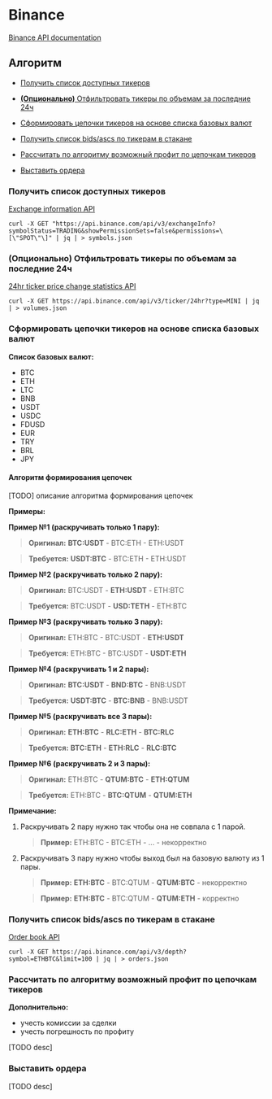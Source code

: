 # Binance

[Binance API documentation](https://developers.binance.com/docs/binance-spot-api-docs)

## Алгоритм

* [Получить список доступных тикеров](#получить-список-доступных-тикеров)

* [**(Опционально)** Отфильтровать тикеры по объемам за последние 24ч](#опционально-отфильтровать-тикеры-по-объемам-за-последние-24ч)

* [Сформировать цепочки тикеров на основе списка базовых валют](#сформировать-цепочки-тикеров-на-основе-списка-базовых-валют)

* [Получить список bids/ascs по тикерам в стакане](#получить-список-bidsascs-по-тикерам-в-стакане)

* [Рассчитать по алгоритму возможный профит по цепочкам тикеров](#рассчитать-по-алгоритму-возможный-профит-по-цепочкам-тикеров)

* [Выставить ордера](#выставить-ордера)

### Получить список доступных тикеров

[Exchange information API](https://developers.binance.com/docs/binance-spot-api-docs/rest-api/general-endpoints#exchange-information)

```shell
curl -X GET "https://api.binance.com/api/v3/exchangeInfo?symbolStatus=TRADING&showPermissionSets=false&permissions=\[\"SPOT\"\]" | jq | > symbols.json
```

### (Опционально) Отфильтровать тикеры по объемам за последние 24ч

[24hr ticker price change statistics API](https://developers.binance.com/docs/binance-spot-api-docs/rest-api/market-data-endpoints#24hr-ticker-price-change-statistics)

```shell
curl -X GET https://api.binance.com/api/v3/ticker/24hr?type=MINI | jq | > volumes.json
```

### Сформировать цепочки тикеров на основе списка базовых валют

**Список базовых валют:**

* BTC
* ETH
* LTC
* BNB
* USDT
* USDC
* FDUSD
* EUR
* TRY
* BRL
* JPY

#### Алгоритм формирования цепочек

[TODO] описание алгоритма формирования цепочек

**Примеры:**

**Пример №1 (раскручивать только 1 пару):**

> **Оригинал:** **BTC:USDT** - BTC:ETH - ETH:USDT

> **Требуется:** **USDT:BTC** - BTC:ETH - ETH:USDT

**Пример №2 (раскручивать только 2 пару):**

> **Оригинал:** BTC:USDT - **ETH:USDT** - ETH:BTC

> **Требуется:** BTC:USDT - **USD:TETH** - ETH:BTC

**Пример №3 (раскручивать только 3 пару):**

> **Оригинал:** ETH:BTC - BTC:USDT - **ETH:USDT**

> **Требуется:** ETH:BTC - BTC:USDT - **USDT:ETH**


**Пример №4 (раскручивать 1 и 2 пары):**

> **Оригинал:** **BTC:USDT** - **BND:BTC** - BNB:USDT

> **Требуется:** **USDT:BTC** - **BTC:BNB** - BNB:USDT

**Пример №5 (раскручивать все 3 пары):**

> **Оригинал:** **ETH:BTC** - **RLC:ETH** - **BTC:RLC**

> **Требуется:** **BTC:ETH** - **ETH:RLC** - **RLC:BTC**

**Пример №6 (раскручивать 2 и 3 пары):**

> **Оригинал:** ETH:BTC - **QTUM:BTC** - **ETH:QTUM**

> **Требуется:** ETH:BTC - **BTC:QTUM** - **QTUM:ETH**


**Примечание:**

1. Раскручивать 2 пару нужно так чтобы она не совпала с 1 парой.

   > **Пример:** ETH:BTC - BTC:ETH - ... - некорректно

2. Раскручивать 3 пару нужно чтобы выход был на базовую валюту из 1 пары.

   > **Пример:** **ETH:BTC** - BTC:QTUM - **QTUM:BTC** - некорректно

   > **Пример:** **ETH:BTC** - BTC:QTUM - **QTUM:ETH** - корректно


### Получить список bids/ascs по тикерам в стакане

[Order book API](https://developers.binance.com/docs/binance-spot-api-docs/rest-api/market-data-endpoints#order-book)

```shell
curl -X GET https://api.binance.com/api/v3/depth?symbol=ETHBTC&limit=100 | jq | > orders.json
```

### Рассчитать по алгоритму возможный профит по цепочкам тикеров

**Дополнительно:**

* учесть комиссии за сделки
* учесть погрешность по профиту

[TODO desc]

### Выставить ордера

[TODO desc]
